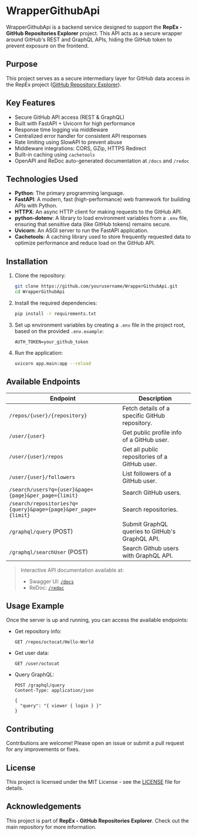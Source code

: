 # WrapperGithubApi

WrapperGithubApi is a backend service designed to support the **RepEx - GitHub Repositories Explorer** project. This API acts as a secure wrapper around GitHub's REST and GraphQL APIs, hiding the GitHub token to prevent exposure on the frontend.

## Purpose

This project serves as a secure intermediary layer for GitHub data access in the RepEx project ([GitHub Repository Explorer](https://github.com/lordzerato/GitHub-repositories-explorer)).

## Key Features

- Secure GitHub API access (REST & GraphQL)
- Built with FastAPI + Uvicorn for high performance
- Response time logging via middleware
- Centralized error handler for consistent API responses
- Rate limiting using SlowAPI to prevent abuse
- Middleware integrations: CORS, GZip, HTTPS Redirect
- Built-in caching using `cachetools`
- OpenAPI and ReDoc auto-generated documentation at `/docs` and `/redoc`

## Technologies Used

- **Python**: The primary programming language.
- **FastAPI**: A modern, fast (high-performance) web framework for building APIs with Python.
- **HTTPX**: An async HTTP client for making requests to the GitHub API.
- **python-dotenv**: A library to load environment variables from a `.env` file, ensuring that sensitive data (like GitHub tokens) remains secure.
- **Uvicorn**: An ASGI server to run the FastAPI application.
- **Cachetools**: A caching library used to store frequently requested data to optimize performance and reduce load on the GitHub API.

## Installation

1. Clone the repository:
    ```bash
    git clone https://github.com/yourusername/WrapperGithubApi.git
    cd WrapperGithubApi
    ```

2. Install the required dependencies:
    ```bash
    pip install -r requirements.txt
    ```

3. Set up environment variables by creating a `.env` file in the project root, based on the provided `.env.example`:
    ```env
    AUTH_TOKEN=your_github_token
    ```

4. Run the application:
    ```bash
    uvicorn app.main:app --reload
    ```

## Available Endpoints

| Endpoint | Description |
|----------|-------------|
| `/repos/{user}/{repository}` | Fetch details of a specific GitHub repository. |
| `/user/{user}` | Get public profile info of a GitHub user. |
| `/user/{user}/repos` | Get all public repositories of a GitHub user. |
| `/user/{user}/followers` | List followers of a GitHub user. |
| `/search/users?q={user}&page={page}&per_page={limit}` | Search GitHub users. |
| `/search/repositories?q={query}&page={page}&per_page={limit}` | Search repositories. |
| `/graphql/query` (POST)                                        | Submit GraphQL queries to GitHub's GraphQL API.             |
| `/graphql/searchUser` (POST)                                        | Search Github users with GraphQL API.             |

> Interactive API documentation available at:
> - Swagger UI: [`/docs`](http://localhost:8000/docs)
> - ReDoc: [`/redoc`](http://localhost:8000/redoc)

## Usage Example

Once the server is up and running, you can access the available endpoints:

- Get repository info:
    ```http
    GET /repos/octocat/Hello-World
    ```
- Get user data:
    ```http
    GET /user/octocat
    ```
- Query GraphQL:
    ```http
    POST /graphql/query
    Content-Type: application/json
    
    {
      "query": "{ viewer { login } }"
    }
    ```

## Contributing

Contributions are welcome! Please open an issue or submit a pull request for any improvements or fixes.

## License

This project is licensed under the MIT License - see the [LICENSE](LICENSE) file for details.

## Acknowledgements

This project is part of **RepEx - GitHub Repositories Explorer**. Check out the main repository for more information.
